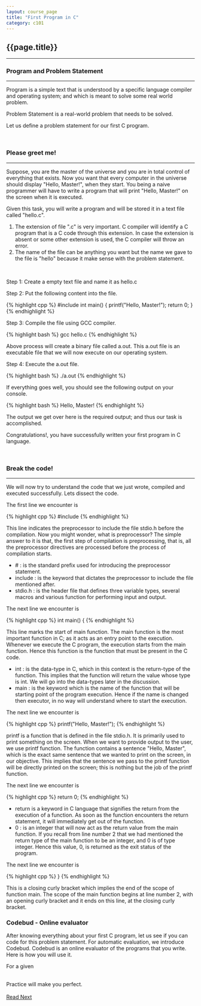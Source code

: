 ```yaml
---
layout: course_page
title: "First Program in C"
category: c101
---
```

<h2 id="first-program" class="clay">{{page.title}}</h2>
<hr class="large orange" />

<ul id="agenda"></ul>

<h3 id="program-and-problem">Program and Problem Statement</h3>
<hr class="large orange" />
<p><span class="italic bold orange">Program</span> is a simple text that is understood by a specific language compiler and operating system; and which is meant to solve some real world problem.<p>
<p><span class="bold italic orange">Problem Statement</span> is a real-world problem that needs to be solved.</p>
<p>Let us define a problem statement for our first C program.</p>

<br/>
<h3 id="problem-statement">Please greet me!</h3>
<hr class="large orange" />
<p class="italic">Suppose, you are the master of the universe and you are in total control of everything that exists. Now you want that every computer in the universe should display "Hello, Master!", when they start. You being a naive programmer will have to write a program that will print "Hello, Master!" on the screen when it is executed.</p>

<p>Given this task, you will write a program and will be stored it in a text file called <span class="italic orange">"hello.c"</span>.</p>

<div class="arial italic note purple">
	<ol>
		<li>The extension of file ".c" is very important. C compiler will identify a C program that is a C code through this extension. In case the extension is absent or some other extension is used, the C compiler will throw an error.</li>
		<li>The name of the file can be anything you want but the name we gave to the file is "hello" because it make sense with the problem statement.</li>
	</ol>
</div>
<br/>

<p><span class="light-green">Step 1</span>: Create a empty text file and name it as <span class="italic">hello.c</span></p>
<p><span class="light-green">Step 2</span>: Put the following content into the file.</p>
{% highlight cpp %}
#include <stdio.h>
int main() {
	printf("Hello, Master!");
	return 0;
}
{% endhighlight %}
<p><span class="light-green">Step 3</span>: Compile the file using GCC compiler.</p>
{% highlight bash %}
gcc hello.c
{% endhighlight %}
<p>Above process will create a binary file called <span class="italic">a.out</span>. This a.out file is an executable file that we will now execute on our operating system.
<p><span class="light-green">Step 4</span>: Execute the a.out file.</p>
{% highlight bash %}
./a.out
{% endhighlight %}
<p>If everything goes well, you should see the following output on your console.</p>
{% highlight bash %}
Hello, Master!
{% endhighlight %}
<p>The output we get over here is the required output; and thus our task is accomplished.</p>
<p><span class="bold orange">Congratulations!</span>, you have successfully written your first program in C language.</p>

<br/>
<h3 id="break-the-code">Break the code!</h3>
<hr class="large orange" />
<p>We will now try to understand the code that we just wrote, compiled and executed successfully. Lets dissect the code.</p>

<p>The first line we encounter is</p>
{% highlight cpp %}
#include <stdio.h>
{% endhighlight %}
<p>This line indicates the preprocessor to include the file <span class="italic">stdio.h</span> before the compilation. Now you might wonder, what is preprocessor? The simple answer to it is that, the first step of compilation is preprocessing, that is, all the preprocessor directives are processed before the process of compilation starts.</p>
<ul class="list">
	<li><span class="italic light-green">#</span> : is the standard prefix used for introducing the preprocessor statement.</li>
	<li><span class="italic light-green">include</span> : is the keyword that dictates the preprocessor to include the file mentioned after.</li>
	<li><span class="italic light-green">stdio.h</span> : is the header file that defines three variable types, several macros and various function for performing input and output.</li>
</ul>

<p>The next line we encounter is</p>
{% highlight cpp %}
int main() {
{% endhighlight %}
<p>This line marks the start of <span class="italic">main</span> function. The main function is the most important function in C; as it acts as an entry point to the execution. Whenever we execute the C program, the execution starts from the <span class="italic">main</span> function. Hence this function is the function that must be present in the C code.</p>
<ul class="list">
	<li><span class="italic light-green">int</span> : is the data-type in C, which in this context is the return-type of the function. This implies that the function will return the value whose type is <span class="italic">int</span>. We will go into the data-types later in the discussion.</li>
	<li><span class="italic light-green">main</span> : is the keyword which is the name of the function that will be starting point of the program execution. Hence if the name is changed then executor, in no way will understand where to start the execution.</li>
</ul>

<p>The next line we encounter is</p>
{% highlight cpp %}
	printf("Hello, Master!");
{% endhighlight %}
<p><span class="italic">printf</span> is a function that is defined in the file <span class="italic">stdio.h</span>. It is primarily used to print something on the screen. When we want to provide output to the user, we use <span class="italic">printf</span> function. The function contains a sentence <span class="italic">"Hello, Master"</span>, which is the exact same sentence that we wanted to print on the screen, in our objective. This implies that the sentence we pass to the <span class="italic">printf</span> function will be directly printed on the screen; this is nothing but the job of the <span class="italic">printf</span> function.</p>

<p>The next line we encounter is</p>
{% highlight cpp %}
	return 0;
{% endhighlight %}
<ul class="list">
	<li><span class="italic light-green">return</span> is a keyword in C language that signifies the return from the execution of a function. As soon as the function encounters the return statement, it will immediately get out of the function.</li>
	<li><span class="italic light-green">0</span> : is an integer that will now act as the return value from the <span class="italic">main</span> function. If you recall from line number 2 that we had mentioned the return type of the <span class="italic">main</span> function to be an integer, and 0 is of type integer. Hence this value, 0, is returned as the <span class="bold">exit status</span> of the program.</li>
</ul>

<p>The next line we encounter is</p>
{% highlight cpp %}
}
{% endhighlight %}
<p>This is a closing curly bracket which implies the end of the scope of function <span class="italic">main</span>. The scope of the <span class="italic">main</span> function begins at line number 2, with an opening curly bracket and it ends on this line, at the closing curly bracket.</p>

<h3 id="codebud">Codebud - Online evaluator</h3>
<p>After knowing everything about your first C program, let us see if you can code for this problem statement. For automatic evaluation, we introduce <span class="bold italic orange">Codebud</span>. Codebud is an online evaluator of the programs that you write. Here is how you will use it.</p>
<p>For a given</p>


<br/>
<div class="arial bold italic text-center clay thought"><span class="orange">Practice</span> will make you <span class="orange">perfect</span>.</div>

<br/>
<a class="btn btn-default" href="{% post_url /courses/c101/2014-01-27-c101-codebud %}">Read Next</a>